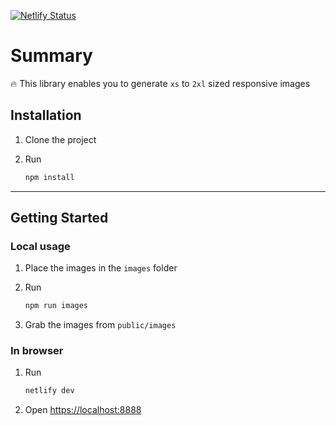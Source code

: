 
[![Netlify Status](https://api.netlify.com/api/v1/badges/80b8def5-87f5-4453-806a-57d9ee1c3d30/deploy-status)](https://app.netlify.com/sites/bimbala-responsive-images/deploys)

# Summary

 🔥 This library enables you to generate `xs` to `2xl` sized responsive images

## Installation

1. Clone the project
2. Run

    ```bash
    npm install
    ```

-------------------

## Getting Started

### Local usage

1. Place the images in the `images` folder
2. Run

    ```bash
    npm run images
    ```

3. Grab the images from `public/images`

### In browser

1. Run

    ```bash
    netlify dev
    ```

2. Open [https://localhost:8888](https://localhost:8888)
